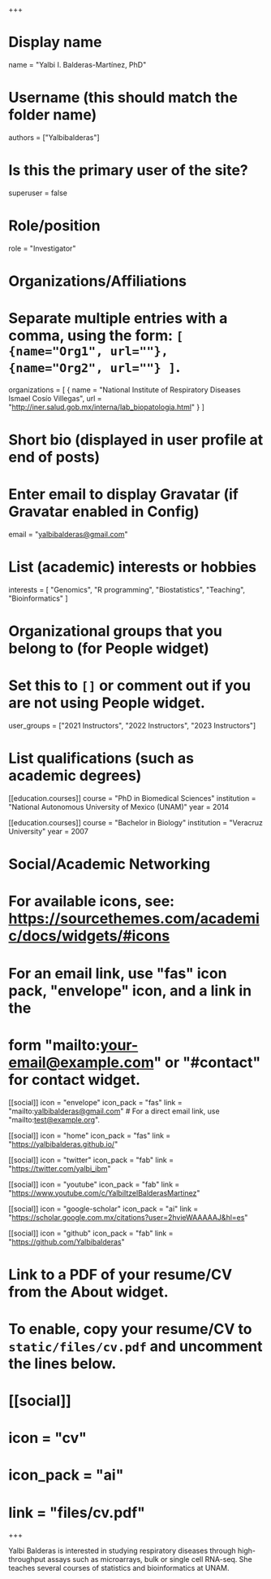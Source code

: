 +++
# Display name
name = "Yalbi I. Balderas-Martínez, PhD"

# Username (this should match the folder name)
authors = ["Yalbibalderas"]

# Is this the primary user of the site?
superuser = false

# Role/position
role = "Investigator"

# Organizations/Affiliations
#   Separate multiple entries with a comma, using the form: `[ {name="Org1", url=""}, {name="Org2", url=""} ]`.
organizations = [ { name = "National Institute of Respiratory Diseases Ismael Cosío Villegas", url = "http://iner.salud.gob.mx/interna/lab_biopatologia.html" } ]

# Short bio (displayed in user profile at end of posts)


# Enter email to display Gravatar (if Gravatar enabled in Config)
email = "yalbibalderas@gmail.com"

# List (academic) interests or hobbies
interests = [
  "Genomics",
  "R programming",
  "Biostatistics",
  "Teaching",
  "Bioinformatics"
]

# Organizational groups that you belong to (for People widget)
#   Set this to `[]` or comment out if you are not using People widget.
user_groups = ["2021 Instructors", "2022 Instructors", "2023 Instructors"]

# List qualifications (such as academic degrees)
[[education.courses]]
  course = "PhD in Biomedical Sciences"
  institution = "National Autonomous University of Mexico (UNAM)"
  year = 2014

[[education.courses]]
  course = "Bachelor in Biology"
  institution = "Veracruz University"
  year = 2007

# Social/Academic Networking
# For available icons, see: https://sourcethemes.com/academic/docs/widgets/#icons
#   For an email link, use "fas" icon pack, "envelope" icon, and a link in the
#   form "mailto:your-email@example.com" or "#contact" for contact widget.

[[social]]
  icon = "envelope"
  icon_pack = "fas"
  link = "mailto:yalbibalderas@gmail.com"  # For a direct email link, use "mailto:test@example.org".

[[social]]
  icon = "home"
  icon_pack = "fas"
  link = "https://yalbibalderas.github.io/"
  
[[social]]
  icon = "twitter"
  icon_pack = "fab"
  link = "https://twitter.com/yalbi_ibm"
  
[[social]]
  icon = "youtube"
  icon_pack = "fab"
  link = "https://www.youtube.com/c/YalbiItzelBalderasMartinez"

[[social]]
  icon = "google-scholar"
  icon_pack = "ai"
  link = "https://scholar.google.com.mx/citations?user=2hvieWAAAAAJ&hl=es"

[[social]]
  icon = "github"
  icon_pack = "fab"
  link = "https://github.com/Yalbibalderas"

# Link to a PDF of your resume/CV from the About widget.
# To enable, copy your resume/CV to `static/files/cv.pdf` and uncomment the lines below.
# [[social]]
#   icon = "cv"
#   icon_pack = "ai"
#   link = "files/cv.pdf"

+++

Yalbi Balderas is interested in studying respiratory diseases through  high-throughput assays such as microarrays, bulk or single cell RNA-seq. She teaches several courses of statistics and bioinformatics at UNAM.  

